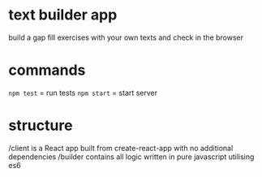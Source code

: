 # text builder app

build a gap fill exercises with your own texts and check in the browser

# commands

`npm test` = run tests
`npm start` = start server

# structure
/client is a React app built from create-react-app with no additional dependencies
/builder contains all logic written in pure javascript utilising es6